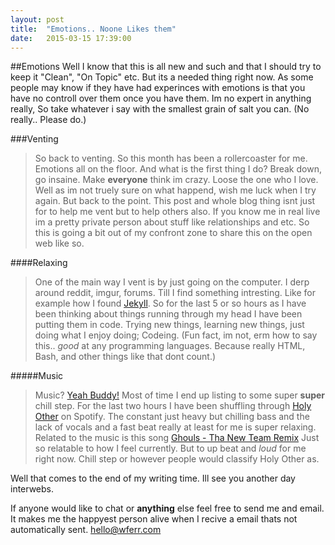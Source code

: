 ```yaml
---
layout: post
title:  "Emotions.. Noone Likes them"
date:   2015-03-15 17:39:00
---
```


##Emotions
Well I know that this is all new and such and that I should try to keep it "Clean", "On Topic" etc. But its a needed thing right now. As some people may know if they have had experinces with emotions is that you have no controll over them once you have them. Im no expert in anything really, So take whatever i say with the smallest grain of salt you can. (No really.. Please do.)

###Venting
>So back to venting. So this month has been a rollercoaster for me. Emotions all on the floor. And what is the first thing I do? Break down, go insaine. Make **everyone** think im crazy. Loose the one who I love. Well as im not truely sure on what happend, wish me luck when I try again. But back to the point. This post and whole blog thing isnt just for to help me vent but to help others also. If you know me in real live im a pretty private person about stuff like relationships and etc. So this is going a bit out of my confront zone to share this on the open web like so. 

####Relaxing
>One of the main way I vent is by just going on the computer. I derp around reddit, imgur, forums. Till I find something intresting. Like for example how I found [Jekyll](http://jekyllrb.com/). So for the last 5 or so hours as I have been thinking about things running through my head I have been putting them in code. Trying new things, learning new things, just doing what I enjoy doing; Codeing. (Fun fact, im not, erm how to say this.. *good* at any programming languages. Because really HTML, Bash, and other things like that dont count.)

#####Music
>Music? [Yeah Buddy!](http://team254.com/store/yeahbuddy/) Most of time I end up listing to some super **super** chill step. For the last two hours I have been shuffling through [Holy Other](https://open.spotify.com/artist/7txCfGfh46OwoUBDPj4HKL) on Spotify. The constant just heavy but chilling bass and the lack of vocals and a fast beat really at least for me is super relaxing. 
Related to the music is this song [Ghouls - Tha New Team Remix](https://open.spotify.com/track/4lV3dZCapT3CSrKFpPlAQX) Just so relatable to how I feel currently. But to up beat and *loud* for me right now. Chill step or however people would classify Holy Other as. 

Well that comes to the end of my writing time. Ill see you another day interwebs. 

If anyone would like to chat or **anything** else feel free to send me and email. It makes me the happyest person alive when I recive a email thats not automatically sent. hello@wferr.com 